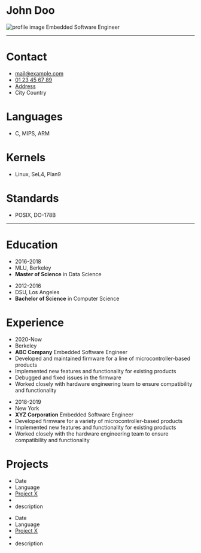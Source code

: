 # John **Doo**
![profile image](https://thispersondoesnotexist.com/)
Embedded Software Engineer

--------

# Contact
- [mail@example.com](mailto:mail@example.com)
- [01 23 45 67 89](tel:0033123456789)
- [Address](http://osm.org/)
- City Country

# Languages
- C, MIPS, ARM

# Kernels
- Linux, SeL4, Plan9

# Standards
- POSIX, DO-178B

--------

# Education

- 2016-2018
- MLU, Berkeley
- **Master of Science** in Data Science

* 2012-2016
* DSU, Los Angeles
* **Bachelor of Science** in Computer Science

# Experience

- 2020-Now
- Berkeley
- **ABC Company** Embedded Software Engineer
- Developed and maintained firmware for a line of microcontroller-based products
- Implemented new features and functionality for existing products
- Debugged and fixed issues in the firmware
- Worked closely with hardware engineering team to ensure compatibility and functionality

* 2018-2019
* New York
* **XYZ Corporation** Embedded Software Engineer
* Developed firmware for a variety of microcontroller-based products
* Implemented new features and functionality for existing products
* Worked closely with the hardware engineering team to ensure compatibility and functionality


# Projects

- Date
- Language
- [Project X](https://github.com/yne/)
- 
- description

* Date
* Language
* [Project X](https://github.com/yne/)
* 
* description

